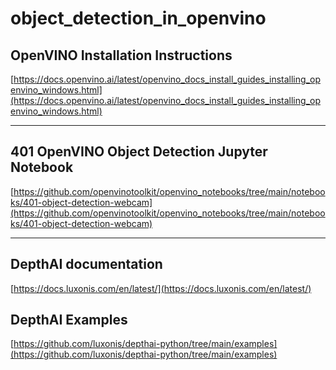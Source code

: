# object_detection_in_openvino



## OpenVINO Installation Instructions
[https://docs.openvino.ai/latest/openvino_docs_install_guides_installing_openvino_windows.html](https://docs.openvino.ai/latest/openvino_docs_install_guides_installing_openvino_windows.html)
_____________________________________________________________________
## 401 OpenVINO Object Detection Jupyter Notebook 
[https://github.com/openvinotoolkit/openvino_notebooks/tree/main/notebooks/401-object-detection-webcam](https://github.com/openvinotoolkit/openvino_notebooks/tree/main/notebooks/401-object-detection-webcam)

_________________________________________________________________________

## DepthAI  documentation 
[https://docs.luxonis.com/en/latest/](https://docs.luxonis.com/en/latest/)

## DepthAI Examples 
[https://github.com/luxonis/depthai-python/tree/main/examples](https://github.com/luxonis/depthai-python/tree/main/examples)